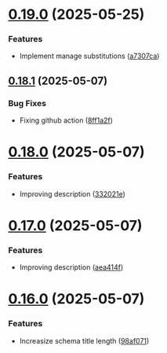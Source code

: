 # [0.19.0](https://github.com/lucasfernandodev/dragoid/compare/v0.18.1...v0.19.0) (2025-05-25)


### Features

* Implement manage substitutions ([a7307ca](https://github.com/lucasfernandodev/dragoid/commit/a7307caf9d13289863867cc8462ee343bbefaaa0))



## [0.18.1](https://github.com/lucasfernandodev/dragoid/compare/v0.18.0...v0.18.1) (2025-05-07)


### Bug Fixes

* Fixing github action ([8ff1a2f](https://github.com/lucasfernandodev/dragoid/commit/8ff1a2f7e769c0ea0cf1055e16281384e958e0fa))



# [0.18.0](https://github.com/lucasfernandodev/dragoid/compare/v0.17.0...v0.18.0) (2025-05-07)


### Features

* Improving description ([332021e](https://github.com/lucasfernandodev/dragoid/commit/332021e4eccde0ece441ec3a5571cc39aba44495))



# [0.17.0](https://github.com/lucasfernandodev/dragoid/compare/v0.16.0...v0.17.0) (2025-05-07)


### Features

* Improving description ([aea414f](https://github.com/lucasfernandodev/dragoid/commit/aea414fdb6757c1e601e315e1b4bee438b61b5bc))



# [0.16.0](https://github.com/lucasfernandodev/dragoid/compare/v0.15.0...v0.16.0) (2025-05-07)


### Features

* Increasize schema title length ([98af071](https://github.com/lucasfernandodev/dragoid/commit/98af071c6f7fbc1ce7a49a6d1ce2114e2c79a6c4))



